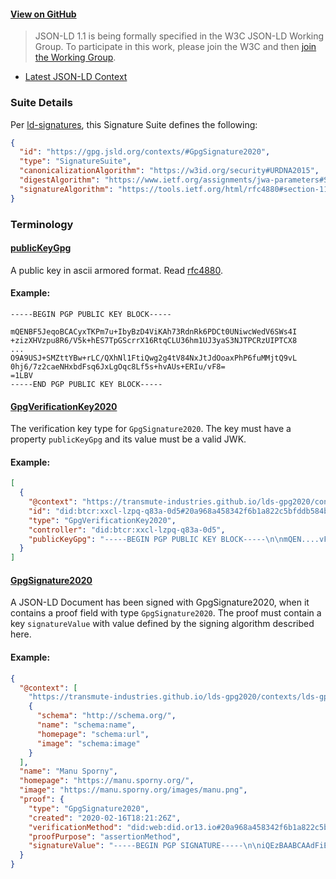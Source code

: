 #### [View on GitHub](https://github.com/transmute-industries/lds-gpg2020)

> JSON-LD 1.1 is being formally specified in the W3C JSON-LD Working Group. To participate in this work, please join the W3C and then [join the Working Group](https://www.w3.org/2018/json-ld-wg/).

- [Latest JSON-LD Context](https://gpg.jsld.org/contexts/lds-gpg2020-v0.0.jsonld)

### Suite Details

Per [ld-signatures](https://w3c-dvcg.github.io/ld-signatures/#signature-suites), this Signature Suite defines the following:

```json
{
  "id": "https://gpg.jsld.org/contexts/#GpgSignature2020",
  "type": "SignatureSuite",
  "canonicalizationAlgorithm": "https://w3id.org/security#URDNA2015",
  "digestAlgorithm": "https://www.ietf.org/assignments/jwa-parameters#SHA256",
  "signatureAlgorithm": "https://tools.ietf.org/html/rfc4880#section-11.4"
}
```

### Terminology

<h4 id="publicKeyGpg"><a href="#publicKeyGpg">publicKeyGpg</a></h4>

A public key in ascii armored format. Read [rfc4880](https://tools.ietf.org/html/rfc4880).

#### Example:

```
-----BEGIN PGP PUBLIC KEY BLOCK-----

mQENBF5JeqoBCACyxTKPm7u+IbyBzD4ViKAh73RdnRk6PDCt0UNiwcWedV6SWs4I
+zizXHVzpu8R6/V5k+hES7TpGScrrX16RtqCLU36hm1UJ3yaS3NJTPCRzUIPTCX8
...
O9A9USJ+SMZttYBw+rLC/QXhNl1FtiQwg2g4tV84NxJtJdOoaxPhP6fuMMjtQ9vL
0hj6/7z2caeNHxbdFsq6JxLgOqc8Lf5s+hvAUs+ERIu/vF8=
=1LBV
-----END PGP PUBLIC KEY BLOCK-----
```

<h4 id="GpgVerificationKey2020"><a href="#GpgVerificationKey2020">GpgVerificationKey2020</a></h4>

The verification key type for `GpgSignature2020`. The key must have a property `publicKeyGpg` and its value must be a valid JWK.

#### Example:

```json
[
  {
    "@context": "https://transmute-industries.github.io/lds-gpg2020/contexts/lds-gpg2020-v0.0.jsonld",
    "id": "did:btcr:xxcl-lzpq-q83a-0d5#20a968a458342f6b1a822c5bfddb584bdf141f95",
    "type": "GpgVerificationKey2020",
    "controller": "did:btcr:xxcl-lzpq-q83a-0d5",
    "publicKeyGpg": "-----BEGIN PGP PUBLIC KEY BLOCK-----\n\nmQEN....vF8=\n=1LBV\n-----END PGP PUBLIC KEY BLOCK-----\n"
  }
]
```

<h4 id="GpgSignature2020"><a href="#GpgSignature2020">GpgSignature2020</a></h4>

A JSON-LD Document has been signed with GpgSignature2020,
when it contains a proof field with type `GpgSignature2020`. The proof must contain a key `signatureValue` with value defined by the signing algorithm described here.

#### Example:

```json
{
  "@context": [
    "https://transmute-industries.github.io/lds-gpg2020/contexts/lds-gpg2020-v0.0.jsonld",
    {
      "schema": "http://schema.org/",
      "name": "schema:name",
      "homepage": "schema:url",
      "image": "schema:image"
    }
  ],
  "name": "Manu Sporny",
  "homepage": "https://manu.sporny.org/",
  "image": "https://manu.sporny.org/images/manu.png",
  "proof": {
    "type": "GpgSignature2020",
    "created": "2020-02-16T18:21:26Z",
    "verificationMethod": "did:web:did.or13.io#20a968a458342f6b1a822c5bfddb584bdf141f95",
    "proofPurpose": "assertionMethod",
    "signatureValue": "-----BEGIN PGP SIGNATURE-----\n\niQEzBAABCAAdFiEEIKlopFg0L2sagixb/dtYS98UH5UFAl5JiCYACgkQ/dtYS98U\nH5U8TQf/WS92hXkdkdBQ0xJcaSkoTsGspshZ+lT98N2Dqu6I1Q01VKm+UMniv5s/\n3z4VX83KuO5xtepFjs4S95S4gLmr227H7veUdlmPrQtkGpvRG0Ks5mX7tPmJo2TN\nDwm1imm+zvJ+MXr3Ld24qaRJA9dI+AoZ5HXqNp96Yncj3oWD+DtVIZmC/ZiUw43a\nLpMYy94Hie7Ad86hEoqsdRxrwq7O6KZ29TAKi5T/taemayyXY7papU28mGjVEcvO\na7M3XNBflMcMEB+g6gjrANsgFNO6tOuvOQ2+4v6yMfpJ0ji4ta7q2d4QKqGi5YhE\nsRUORN+7HJrkmSTaT7gBpFQ+YUnyLA==\n=Uzp1\n-----END PGP SIGNATURE-----\n"
  }
}
```
